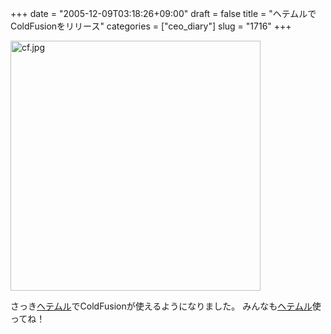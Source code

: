 +++
date = "2005-12-09T03:18:26+09:00"
draft = false
title = "ヘテムルでColdFusionをリリース"
categories = ["ceo_diary"]
slug = "1716"
+++

<a href="http://heteml.jp/"><img alt="cf.jpg" src="http://daiskip.com/images/cf.jpg" width="400" /></a></p>
さっき<a href="http://heteml.jp/">ヘテムル</a>でColdFusionが使えるようになりました。
みんなも<a href="http://heteml.jp/">ヘテムル</a>使ってね！

